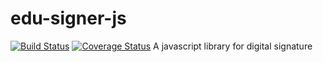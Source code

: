 # edu-signer-js
[![Build Status](https://travis-ci.org/ronaldoaraujo/edu-signer-js.svg?branch=master)](https://travis-ci.org/ronaldoaraujo/edu-signer-js)
[![Coverage Status](https://coveralls.io/repos/github/ronaldoaraujo/edu-signer-js/badge.svg?branch=master)](https://coveralls.io/github/ronaldoaraujo/edu-signer-js?branch=master)
A javascript library for digital signature
